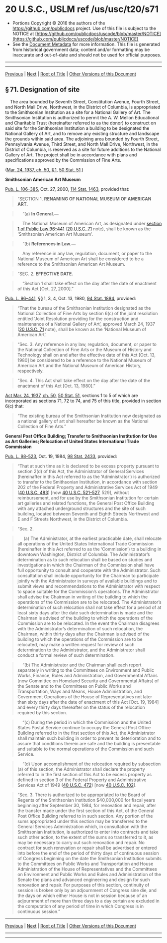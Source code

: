 ---
---

# 20 U.S.C., USLM ref /us/usc/t20/s71

* Portions Copyright © 2016 the authors of the https://github.com/publicdocs project.
  Use of this file is subject to the NOTICE at [https://github.com/publicdocs/uscode/blob/master/NOTICE](https://github.com/publicdocs/uscode/blob/master/NOTICE)
* See the [Document Metadata](././../../../../..//README.md) for more information.
  This file is generated from historical government data; content and/or formatting may be inaccurate and out-of-date and should not be used for official purposes.

----------
----------

[Previous](./../../../../..//us/usc/t20/ch3/schII/m__us_usc_t20_ch3_schII.md) | [Next](./../../../../..//us/usc/t20/ch3/schII/m__us_usc_t20_s71a.md) | [Root of Title](./../../../../../) | [Other Versions of this Document](https://publicdocs.github.io/go/links?ns=uslm&ref=%2Fus%2Fusc%2Ft20%2Fs71)

## § 71. Designation of site

    The area bounded by Seventh Street, Constitution Avenue, Fourth Street, and North Mall Drive, Northwest, in the District of Columbia, is appropriated to the Smithsonian Institution as a site for a National Gallery of Art. The Smithsonian Institution is authorized to permit the A. W. Mellon Educational and Charitable Trust (hereinafter referred to as the donor) to construct on said site for the Smithsonian Institution a building to be designated the National Gallery of Art, and to remove any existing structure and landscape the grounds within said area. The adjoining area bounded by Fourth Street, Pennsylvania Avenue, Third Street, and North Mall Drive, Northwest, in the District of Columbia, is reserved as a site for future additions to the National Gallery of Art. The project shall be in accordance with plans and specifications approved by the Commission of Fine Arts.

([Mar. 24, 1937, ch. 50, § 1][/us/act/1937-03-24/ch50/s1], [50 Stat. 51][/us/stat/50/51].)

 __Smithsonian American Art Museum__ 

[Pub. L. 106–385][/us/pl/106/385], Oct. 27, 2000, [114 Stat. 1463][/us/stat/114/1463], provided that:

> “SECTION 1. __RENAMING OF NATIONAL MUSEUM OF AMERICAN ART.__ 

>     “(a) __In General.—__ 

>     The National Museum of American Art, as designated under [section 1 of Public Law 96–441][/us/pl/96/441/s1] ([20 U.S.C. 71][/us/usc/t20/s71] note), shall be known as the ‘Smithsonian American Art Museum’.

>     “(b) __References in Law.—__ 

>     Any reference in any law, regulation, document, or paper to the National Museum of American Art shall be considered to be a reference to the Smithsonian American Art Museum.

> “SEC. 2. __EFFECTIVE DATE.__ 

>     “Section 1 shall take effect on the day after the date of enactment of this Act \[Oct. 27, 2000\].”

[Pub. L. 96–441][/us/pl/96/441], §§ 1, 3, 4, Oct. 13, 1980, [94 Stat. 1884][/us/stat/94/1884], provided: 

> “That the bureau of the Smithsonian Institution designated as the National Collection of Fine Arts by section 6(c) of the joint resolution entitled ‘Joint Resolution providing for the construction and maintenance of a National Gallery of Art’, approved March 24, 1937 ([20 U.S.C. 71][/us/usc/t20/s71] note), shall be known as the ‘National Museum of American Art’.

> “Sec. 3. Any reference in any law, regulation, document, or paper to the National Collection of Fine Arts or the Museum of History and Technology shall on and after the effective date of this Act \[Oct. 13, 1980\] be considered to be a reference to the National Museum of American Art and the National Museum of American History, respectively.

> “Sec. 4. This Act shall take effect on the day after the date of the enactment of this Act \[Oct. 13, 1980\].”

[Act Mar. 24, 1937, ch. 50][/us/act/1937-03-24/ch50], [50 Stat. 51][/us/stat/50/51], sections 1 to 5 of which are incorporated as sections 71, 72 to 74, and 75 of this title, provided in section 6(c) that: 

> “The existing bureau of the Smithsonian Institution now designated as a national gallery of art shall hereafter be known as the National Collection of Fine Arts.”

 __General Post Office Building; Transfer to Smithsonian Institution for Use as Art Galleries; Relocation of United States International Trade Commission__ 

[Pub. L. 98–523][/us/pl/98/523], Oct. 19, 1984, [98 Stat. 2433][/us/stat/98/2433], provided: 

> “That at such time as it is declared to be excess property pursuant to section 2(d) of this Act, the Administrator of General Services (hereinafter in this Act referred to as the ‘Administrator’) is authorized to transfer to the Smithsonian Institution, in accordance with section 202 of the Federal Property and Administrative Services Act of 1949 ([40 U.S.C. 483][/us/usc/t40/s483]) \[now [40 U.S.C. 521–527][/us/usc/t40/s521–527], 529\], without reimbursement, and for use by the Smithsonian Institution for certain art galleries and related functions, the General Post Office Building with any attached under­ground structures and the site of such building, located between Seventh and Eighth Streets Northwest and E and F Streets Northwest, in the District of Columbia.

> “Sec. 2.

>      (a) The Administrator, at the earliest practicable date, shall relocate all operations of the United States International Trade Commission (hereinafter in this Act referred to as the ‘Commission’) to a building in downtown Washington, District of Columbia. The Administrator’s determination as to such relocation shall be based on studies and investigations in which the Chairman of the Commission shall have full opportunity to consult and cooperate with the Administrator. Such consultation shall include opportunity for the Chairman to participate jointly with the Administrator in surveys of available buildings and to submit views and recommendations to the Administrator with respect to space suitable for the Commission’s operations. The Administrator shall advise the Chairman in writing of the building to which the operations of the Commission are to be relocated. The Administrator’s determination of such relocation shall not take effect for a period of at least sixty days after the date such determination is made and the Chairman is advised of the building to which the operations of the Commission are to be relocated. In the event the Chairman disagrees with the Administrator’s determination of such relocation, the Chairman, within thirty days after the Chairman is advised of the building to which the operations of the Commission are to be relocated, may make a written request for review of such determination to the Administrator, and the Administrator shall conduct a formal review of such determination.

>     “(b) The Administrator and the Chairman shall each report separately in writing to the Committees on Environment and Public Works, Finance, Rules and Administration, and Governmental Affairs \[now Committee on Homeland Security and Governmental Affairs\] of the Senate and to the Committees on Public Works and Transportation, Ways and Means, House Administration, and Government Operations of the House of Representatives not later than sixty days after the date of enactment of this Act \[Oct. 19, 1984\] and every thirty days thereafter on the status of the relocation required by this section.

>     “(c) During the period in which the Commission and the United States Postal Service continue to occupy the General Post Office Building referred to in the first section of this Act, the Administrator shall maintain such building in order to prevent its deterioration and to assure that conditions therein are safe and the building is presentable and suitable to the normal operations of the Commission and such Service.

>     “(d) Upon accomplishment of the relocation required by subsection (a) of this section, the Administrator shall declare the property referred to in the first section of this Act to be excess property as defined in section 3 of the Federal Property and Administrative Services Act of 1949 ([40 U.S.C. 472][/us/usc/t40/s472]) \[now [40 U.S.C. 102][/us/usc/t40/s102]\].

> “Sec. 3. There is authorized to be appropriated to the Board of Regents of the Smithsonian Institution $40,000,000 for fiscal years beginning after September 30, 1984, for renovation and repair, after the transfer made under the first section of this Act, of the General Post Office Building referred to in such section. Any portion of the sums appropriated under this section may be transferred to the General Services Administration which, in consultation with the Smithsonian Institution, is authorized to enter into contracts and take such other action, to the extent of the sums so transferred to it, as may be necessary to carry out such renovation and repair. No contract for such renovation or repair shall be advertised or entered into before the end of the period of thirty days of continuous session of Congress beginning on the date the Smithsonian Institution submits to the Committees on Public Works and Transportation and House Administration of the House of Representatives and the Committees on Environment and Public Works and Rules and Administration of the Senate the plans and advanced engineering and design for such renovation and repair. For purposes of this section, continuity of session is broken only by an adjournment of Congress sine die, and the days on which either House is not in session because of an adjournment of more than three days to a day certain are excluded in the computation of any period of time in which Congress is in continuous session.”

----------

[Previous](./../../../../..//us/usc/t20/ch3/schII/m__us_usc_t20_ch3_schII.md) | [Next](./../../../../..//us/usc/t20/ch3/schII/m__us_usc_t20_s71a.md) | [Root of Title](./../../../../../) | [Other Versions of this Document](https://publicdocs.github.io/go/links?ns=uslm&ref=%2Fus%2Fusc%2Ft20%2Fs71)

----------
----------

[/us/act/1937-03-24/ch50/s1]: https://publicdocs.github.io/go/links?ns=uslm&ref=%2Fus%2Fact%2F1937-03-24%2Fch50%2Fs1
[/us/stat/50/51]: https://publicdocs.github.io/go/links?ns=uslm&ref=%2Fus%2Fstat%2F50%2F51
[/us/pl/106/385]: https://publicdocs.github.io/go/links?ns=uslm&ref=%2Fus%2Fpl%2F106%2F385
[/us/stat/114/1463]: https://publicdocs.github.io/go/links?ns=uslm&ref=%2Fus%2Fstat%2F114%2F1463
[/us/pl/96/441/s1]: https://publicdocs.github.io/go/links?ns=uslm&ref=%2Fus%2Fpl%2F96%2F441%2Fs1
[/us/usc/t20/s71]: https://publicdocs.github.io/go/links?ns=uslm&ref=%2Fus%2Fusc%2Ft20%2Fs71
[/us/pl/96/441]: https://publicdocs.github.io/go/links?ns=uslm&ref=%2Fus%2Fpl%2F96%2F441
[/us/stat/94/1884]: https://publicdocs.github.io/go/links?ns=uslm&ref=%2Fus%2Fstat%2F94%2F1884
[/us/usc/t20/s71]: https://publicdocs.github.io/go/links?ns=uslm&ref=%2Fus%2Fusc%2Ft20%2Fs71
[/us/act/1937-03-24/ch50]: https://publicdocs.github.io/go/links?ns=uslm&ref=%2Fus%2Fact%2F1937-03-24%2Fch50
[/us/stat/50/51]: https://publicdocs.github.io/go/links?ns=uslm&ref=%2Fus%2Fstat%2F50%2F51
[/us/pl/98/523]: https://publicdocs.github.io/go/links?ns=uslm&ref=%2Fus%2Fpl%2F98%2F523
[/us/stat/98/2433]: https://publicdocs.github.io/go/links?ns=uslm&ref=%2Fus%2Fstat%2F98%2F2433
[/us/usc/t40/s483]: https://publicdocs.github.io/go/links?ns=uslm&ref=%2Fus%2Fusc%2Ft40%2Fs483
[/us/usc/t40/s521–527]: https://publicdocs.github.io/go/links?ns=uslm&ref=%2Fus%2Fusc%2Ft40%2Fs521%E2%80%93527
[/us/usc/t40/s472]: https://publicdocs.github.io/go/links?ns=uslm&ref=%2Fus%2Fusc%2Ft40%2Fs472
[/us/usc/t40/s102]: https://publicdocs.github.io/go/links?ns=uslm&ref=%2Fus%2Fusc%2Ft40%2Fs102



